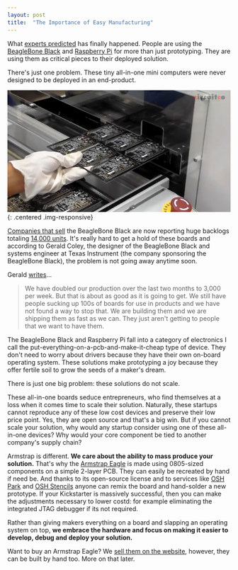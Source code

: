 ```yaml
---
layout: post
title:  "The Importance of Easy Manufacturing"
---
```

What [experts predicted][1] has finally happened.  People are using the [BeagleBone Black][2] and [Raspberry Pi][3] for more than just prototyping.  They are using them as critical pieces to their deployed solution.

There's just one problem.  These tiny all-in-one mini computers were never designed to be deployed in an end-product.

![BeagleBone Black Assembly](/img/posts/2014/03/beaglebone-black-assembly.png){: .centered .img-responsive}

[Companies that sell][4] the BeagleBone Black are now reporting huge backlogs totaling [14,000 units][5].  It's really hard to get a hold of these boards and according to Gerald Coley, the designer of the BeagleBone Black and systems engineer at Texas Instrument (the company sponsoring the BeagleBone Black), the problem is not going away anytime soon.

Gerald [writes][6]...

> We have doubled our production over the last two months to 3,000 per week. But that is about as good as it is going to get. We still have people sucking up 100s of boards for use in products and we have not found a way to stop that. We are building them and we are shipping them as fast as we can. They just aren't getting to people that we want to have them.

The BeagleBone Black and Raspberry Pi fall into a category of electronics I call the put-everything-on-a-pcb-and-make-it-cheap type of device.  They don't need to worry about drivers because they have their own on-board operating system.  These solutions make prototyping a joy because they offer fertile soil to grow the seeds of a maker's dream.

There is just one big problem: these solutions do not scale.

These all-in-one boards seduce entrepreneurs, who find themselves at a loss when it comes time to scale their solution.  Naturally, these startups cannot reproduce any of these low cost devices and preserve their low price point.  Yes, they are open source and that's a big win.  But if you cannot scale your solution, why would any startup consider using one of these all-in-one devices?  Why would your core component be tied to another company's supply chain?

Armstrap is  different.  **We care about the ability to mass produce your solution.**  That's why the [Armstrap Eagle][7] is made using 0805-sized components on a simple 2-layer PCB.  They can easily be recreated by hand if need be.  And thanks to its open-source license and to services like [OSH Park][8] and [OSH Stencils][9] anyone can remix the board and hand-solder a new prototype.  If your Kickstarter is massively successful, then you can make the adjustments necessary to lower costd: for example eliminating the integrated JTAG debugger if its not required.

Rather than giving makers everything on a board and slapping an operating system on top, **we embrace the hardware and focus on making it easier to develop, debug and deploy your solution.**

Want to buy an Armstrap Eagle?  We [sell them on the website][7], however, they can be built by hand too.  More on that later.

[1]: http://www.digikey.com/en/articles/techzone/2013/jun/life-after-pi
[2]: http://beagleboard.org/Products/BeagleBone+Black
[3]: http://www.raspberrypi.org/
[4]: http://mx.mouser.com/new/embedded-solutions/beagleboneblack
[5]: http://mx.mouser.com/ProductDetail/CircuitCo/BB-BBLK-000/?qs=%2fha2pyFadugh6wNMONnDuAbTwbrIHVw4R%2f%252bth5Q2M%2fX2Gs60muroNw%3d%3d
[6]: https://groups.google.com/forum/#!topic/beagleboard/Z3JfUIkxOl8[101-125-false]
[7]: /eagle
[8]: https://oshpark.com/
[9]: http://www.oshstencils.com/



